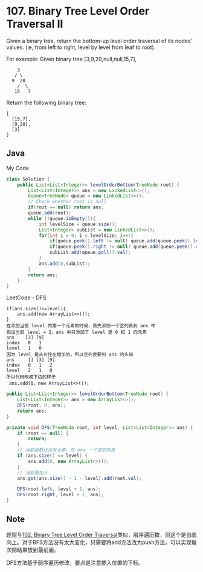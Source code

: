 # 107. Binary Tree Level Order Traversal II

Given a binary tree, return the bottom-up level order traversal of its nodes' values. (ie, from left to right, level by level from leaf to root).

For example:
Given binary tree [3,9,20,null,null,15,7],
```
    3
   / \
  9  20
    /  \
   15   7
```

Return the following binary tree:

```
[
  [15,7],
  [9,20],
  [3]
]
```

## Java

My Code

```java
class Solution {
    public List<List<Integer>> levelOrderBottom(TreeNode root) {
        List<List<Integer>> ans = new LinkedList<>();
        Queue<TreeNode> queue = new LinkedList<>();
        // Check whether root is null
        if(root == null) return ans;
        queue.add(root);
        while (!queue.isEmpty()){
            int levelSize = queue.size();
            List<Integer> subList = new LinkedList<>();
            for(int i = 0; i < levelSize; i++){
                if(queue.peek().left != null) queue.add(queue.peek().left);
                if(queue.peek().right != null) queue.add(queue.peek().right);
                subList.add(queue.poll().val);
            }
            ans.add(0,subList);
        }
        return ans;
    }
}
```

LeetCode -  DFS

```
if(ans.size()<=level){
    ans.add(new ArrayList<>());
}
在添加当前 level 的第一个元素的时候，首先添加一个空列表到 ans 中
假设当前 level = 2，ans 中只添加了 level 是 0 和 1 的元素
ans    [3] [9] 
index   0   1  
level   1   0  
因为 level 是从右往左增加的，所以空列表要到 ans 的头部
ans     [] [3] [9] 
index   0   1   2
level   2   1   0  
所以代码改成下边的样子
 ans.add(0，new ArrayList<>());
```

```java
public List<List<Integer>> levelOrderBottom(TreeNode root) {
    List<List<Integer>> ans = new ArrayList<>();
    DFS(root, 0, ans);
    return ans;
}

private void DFS(TreeNode root, int level, List<List<Integer>> ans) {
    if (root == null) {
        return;
    }
    // 当前层数还没有元素，先 new 一个空的列表
    if (ans.size() <= level) {
        ans.add(0, new ArrayList<>());
    }
    // 当前值加入
    ans.get(ans.size() - 1 - level).add(root.val);

    DFS(root.left, level + 1, ans);
    DFS(root.right, level + 1, ans);
}

```

## Note

题型与[102. Binary Tree Level Order Traversal](https://leetcode.com/problems/binary-tree-level-order-traversal/)类似，层序遍历数，但这个是自底向上。对于BFS方法没有太大变化，只需要将add方法改为push方法，可以实现每次把结果放到最前面。

DFS方法基于前序遍历修改，要点是注意插入位置的下标。